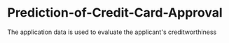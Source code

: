 # Prediction-of-Credit-Card-Approval
 The application data is used to evaluate the applicant's creditworthiness
